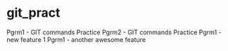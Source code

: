 # git_pract
Pgrm1 - GIT commands Practice
Pgrm2 - GIT commands Practice
Pgrm1 - new feature 1
Pgrm1 - another awesome feature

